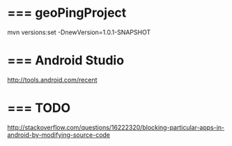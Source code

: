 === geoPingProject
==============

mvn versions:set -DnewVersion=1.0.1-SNAPSHOT

=== Android Studio
==============
http://tools.android.com/recent


=== TODO
==============
 http://stackoverflow.com/questions/16222320/blocking-particular-apps-in-android-by-modifying-source-code

 